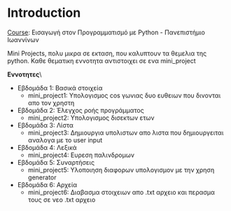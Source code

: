 # Introduction
[Course](https://coursity.gr/courses/course-v1:UOI+Prog1+2024_T1/course/): Εισαγωγή στον Προγραμματισμό με Python - Πανεπιστήμιο Ιωαννίνων

Mini Projects, πολυ μικρα σε εκταση, που καλυπτουν τα θεμελια της python.
Καθε θεματικη εννοτητα αντιστοιχει σε ενα mini_project

**Εννοτητες**\
 - Εβδομάδα 1: Βασικά στοιχεία
   - mini_project1: Υπολογισμος cos γωνιας δυο ευθειων που δινονται απο τον χρηστη
 - Εβδομάδα 2: Έλεγχος ροής προγράμματος
   - mini_project2: Υπολογισμος δισεκτων ετων
 - Εβδομάδα 3: Λίστα
   - mini_project3: Δημιουργια υπολιστων απο λιστα που δημιουργειται αναλογα με το user input
 - Εβδομάδα 4: Λεξικά
   - mini_project4: Ευρεση παλινδρομων
 - Εβδομάδα 5: Συναρτήσεις
   - mini_project5: Υλοποιηση διαφορων υπολογισμον με την χρηση generator 
 - Εβδομάδα 6: Αρχεία
   - mini_project6: Διαβασμα στοιχειων απο .txt αρχειο και περασμα τους σε νεο .txt αρχειο

